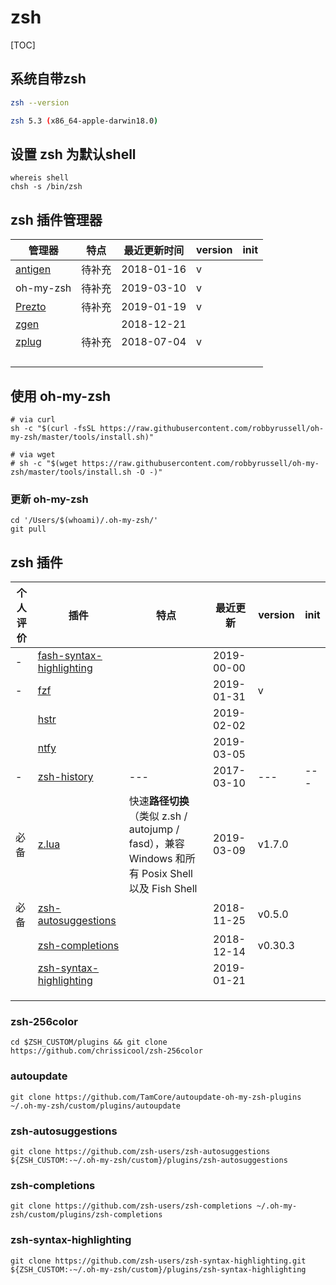 # zsh

[TOC]

## 系统自带zsh

```bash
zsh --version

zsh 5.3 (x86_64-apple-darwin18.0)
```

## 设置 zsh 为默认shell

```shell
whereis shell
chsh -s /bin/zsh
```

## zsh 插件管理器

| 管理器        | 特点 | 最近更新时间 | version |init |
| ------------ | ------- | ---------- | ---- | --- |
| [antigen](https://github.com/zsh-users/antigen) | 待补充 | 2018-01-16   | v |  |
| oh-my-zsh | 待补充 | 2019-03-10 | v |  |
| [Prezto](https://github.com/sorin-ionescu/prezto) | 待补充 | 2019-01-19 | v |  |
| [zgen](https://github.com/tarjoilija/zgen) |  | 2018-12-21 |  | |
| [zplug](https://github.com/zplug/zplug) | 待补充 | 2018-07-04 | v |  |
|  |  |  |  | |
|  |  |  |  | |
|  |  |  |  | |
|  |  |  |  | |

## 使用 oh-my-zsh


```shell
# via curl
sh -c "$(curl -fsSL https://raw.githubusercontent.com/robbyrussell/oh-my-zsh/master/tools/install.sh)"

# via wget
# sh -c "$(wget https://raw.githubusercontent.com/robbyrussell/oh-my-zsh/master/tools/install.sh -O -)"
```

### 更新 oh-my-zsh

```shell
cd '/Users/$(whoami)/.oh-my-zsh/'
git pull
```


## zsh 插件

| 个人评价 | 插件 | 特点 | 最近更新 | version | init |
| --- | --- | --- | --- | --- | --- |
| - | [fash-syntax-highlighting](https://github.com/zdharma/fast-syntax-highlighting) | | 2019-00-00 | | |
| - | [fzf](https://github.com/junegunn/fzf) | | 2019-01-31 | v | |
|  | [hstr](https://github.com/dvorka/hstr) | | 2019-02-02 |  |  |
|  | [ntfy](https://github.com/dschep/ntfy) | | 2019-03-05 |  |  |
| - | [zsh-history](https://github.com/b4b4r07/zsh-history) | --- | 2017-03-10 | --- | --- |
| 必备 | [z.lua](https://github.com/skywind3000/z.lua) | 快速**路径切换**（类似 z.sh / autojump / fasd），兼容 Windows 和所有 Posix Shell 以及 Fish Shell | 2019-03-09 | v1.7.0 |  |
| 必备 | [zsh-autosuggestions](https://github.com/zsh-users/zsh-autosuggestions) | | 2018-11-25 | v0.5.0 |  |
|  | [zsh-completions](https://github.com/zsh-users/zsh-completions) | | 2018-12-14 | v0.30.3 |  |
|  | [zsh-syntax-highlighting](https://github.com/zsh-users/zsh-syntax-highlighting) | | 2019-01-21 |  |  |
|  |  | |  |  |  |
|  |  | |  |  |  |
|  |  | |  |  |  |

### zsh-256color

```shell
cd $ZSH_CUSTOM/plugins && git clone https://github.com/chrissicool/zsh-256color
```

### autoupdate

```shell
git clone https://github.com/TamCore/autoupdate-oh-my-zsh-plugins ~/.oh-my-zsh/custom/plugins/autoupdate
```
### zsh-autosuggestions

```shell
git clone https://github.com/zsh-users/zsh-autosuggestions ${ZSH_CUSTOM:-~/.oh-my-zsh/custom}/plugins/zsh-autosuggestions
```

### zsh-completions

```shell
git clone https://github.com/zsh-users/zsh-completions ~/.oh-my-zsh/custom/plugins/zsh-completions
```

### zsh-syntax-highlighting

```shell
git clone https://github.com/zsh-users/zsh-syntax-highlighting.git ${ZSH_CUSTOM:-~/.oh-my-zsh/custom}/plugins/zsh-syntax-highlighting
```

